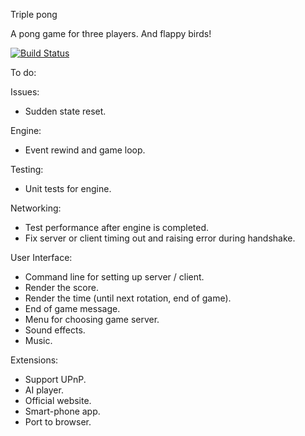 Triple pong


A pong game for three players. And flappy birds!

[![Build Status](https://travis-ci.org/ryutaroikeda/triplepong.svg?branch=master)](https://travis-ci.org/ryutaroikeda/triplepong)

To do:

Issues:
* Sudden state reset.

Engine:
* Event rewind and game loop.

Testing:
* Unit tests for engine.

Networking:
* Test performance after engine is completed.
* Fix server or client timing out and raising error during handshake.

User Interface:
* Command line for setting up server / client.
* Render the score.
* Render the time (until next rotation, end of game).
* End of game message.
* Menu for choosing game server.
* Sound effects.
* Music.

Extensions:
* Support UPnP.
* AI player.
* Official website. 
* Smart-phone app.
* Port to browser.
